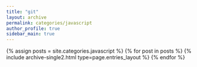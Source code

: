 ```yaml
---
title: "git"
layout: archive
permalink: categories/javascript
author_profile: true
sidebar_main: true
---
```



{% assign posts = site.categories.javascript %}
{% for post in posts %} {% include archive-single2.html type=page.entries_layout %} {% endfor %}
